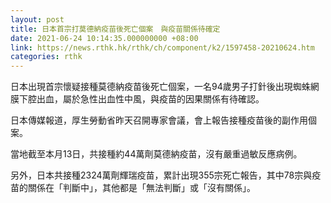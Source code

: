 ```yaml
---
layout: post
title: 日本首宗打莫德納疫苗後死亡個案　與疫苗關係待確定
date: 2021-06-24 10:14:35.000000000 +08:00
link: https://news.rthk.hk/rthk/ch/component/k2/1597458-20210624.htm
categories: rthk
---
```


日本出現首宗懷疑接種莫德納疫苗後死亡個案，一名94歲男子打針後出現蜘蛛網膜下腔出血，屬於急性出血性中風，與疫苗的因果關係有待確認。

日本傳媒報道，厚生勞動省昨天召開專家會議，會上報告接種疫苗後的副作用個案。

當地截至本月13日，共接種約44萬劑莫德納疫苗，沒有嚴重過敏反應病例。

另外，日本共接種2324萬劑輝瑞疫苗，累計出現355宗死亡報告，其中78宗與疫苗的關係在「判斷中」，其他都是「無法判斷」或「沒有關係」。

